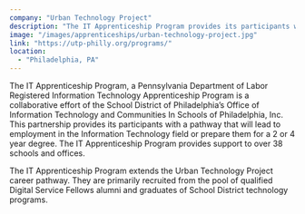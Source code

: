 ```yaml
---
company: "Urban Technology Project"
description: "The IT Apprenticeship Program provides its participants with a pathway that will lead to employment in the Information Technology field or prepare them for a 2 or 4 year degree."
image: "/images/apprenticeships/urban-technology-project.jpg"
link: "https://utp-philly.org/programs/"
location:
  - "Philadelphia, PA"
---
```


The IT Apprenticeship Program, a Pennsylvania Department of Labor Registered Information Technology Apprenticeship Program is a collaborative effort of the School District of Philadelphia’s Office of Information Technology and Communities In Schools of Philadelphia, Inc. This partnership provides its participants with a pathway that will lead to employment in the Information Technology field or prepare them for a 2 or 4 year degree. The IT Apprenticeship Program provides support to over 38 schools and offices.

The IT Apprenticeship Program extends the Urban Technology Project career pathway. They are primarily recruited from the pool of qualified Digital Service Fellows alumni and graduates of School District technology programs.

